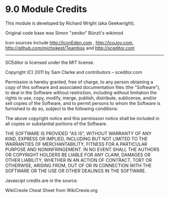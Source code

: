 # 9.0 Module Credits

This module is developed by Richard Wright (aka Geekwright).

Original code base was Simon "zeniko" Bünzli's wikimod

Icon sources include http://IconEden.com , http://IcoJoy.com,
http://github.com/michokest/Teambox and http://sceditor.com

----
SCEditor is licensed under the MIT license.

Copyright (C) 2011 by Sam Clarke and contributors – sceditor.com

Permission is hereby granted, free of charge, to any person obtaining a copy of this software and associated documentation files (the "Software"), to deal in the Software without restriction, including without limitation the rights to use, copy, modify, merge, publish, distribute, sublicense, and/or sell copies of the Software, and to permit persons to whom the Software is furnished to do so, subject to the following conditions:

The above copyright notice and this permission notice shall be included in all copies or substantial portions of the Software.

THE SOFTWARE IS PROVIDED "AS IS", WITHOUT WARRANTY OF ANY KIND, EXPRESS OR IMPLIED, INCLUDING BUT NOT LIMITED TO THE WARRANTIES OF MERCHANTABILITY, FITNESS FOR A PARTICULAR PURPOSE AND NONINFRINGEMENT. IN NO EVENT SHALL THE AUTHORS OR COPYRIGHT HOLDERS BE LIABLE FOR ANY CLAIM, DAMAGES OR OTHER LIABILITY, WHETHER IN AN ACTION OF CONTRACT, TORT OR OTHERWISE, ARISING FROM, OUT OF OR IN CONNECTION WITH THE SOFTWARE OR THE USE OR OTHER DEALINGS IN THE SOFTWARE.


Javascipt credits are in the source.

WikiCreole Cheat Sheet from WikiCreole.org